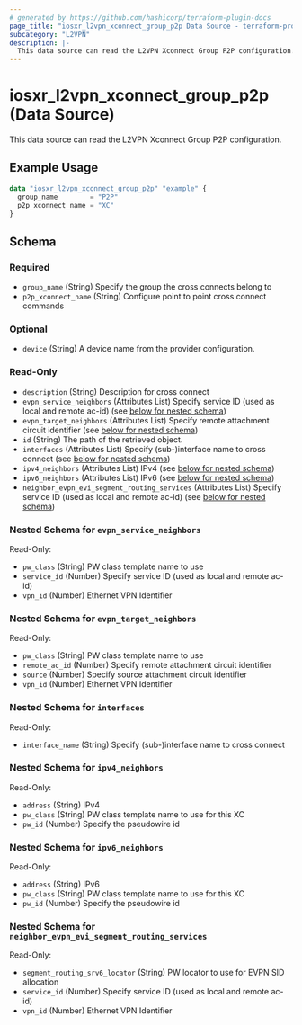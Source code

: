 ```yaml
---
# generated by https://github.com/hashicorp/terraform-plugin-docs
page_title: "iosxr_l2vpn_xconnect_group_p2p Data Source - terraform-provider-iosxr"
subcategory: "L2VPN"
description: |-
  This data source can read the L2VPN Xconnect Group P2P configuration.
---
```


# iosxr_l2vpn_xconnect_group_p2p (Data Source)

This data source can read the L2VPN Xconnect Group P2P configuration.

## Example Usage

```terraform
data "iosxr_l2vpn_xconnect_group_p2p" "example" {
  group_name        = "P2P"
  p2p_xconnect_name = "XC"
}
```

<!-- schema generated by tfplugindocs -->
## Schema

### Required

- `group_name` (String) Specify the group the cross connects belong to
- `p2p_xconnect_name` (String) Configure point to point cross connect commands

### Optional

- `device` (String) A device name from the provider configuration.

### Read-Only

- `description` (String) Description for cross connect
- `evpn_service_neighbors` (Attributes List) Specify service ID (used as local and remote ac-id) (see [below for nested schema](#nestedatt--evpn_service_neighbors))
- `evpn_target_neighbors` (Attributes List) Specify remote attachment circuit identifier (see [below for nested schema](#nestedatt--evpn_target_neighbors))
- `id` (String) The path of the retrieved object.
- `interfaces` (Attributes List) Specify (sub-)interface name to cross connect (see [below for nested schema](#nestedatt--interfaces))
- `ipv4_neighbors` (Attributes List) IPv4 (see [below for nested schema](#nestedatt--ipv4_neighbors))
- `ipv6_neighbors` (Attributes List) IPv6 (see [below for nested schema](#nestedatt--ipv6_neighbors))
- `neighbor_evpn_evi_segment_routing_services` (Attributes List) Specify service ID (used as local and remote ac-id) (see [below for nested schema](#nestedatt--neighbor_evpn_evi_segment_routing_services))

<a id="nestedatt--evpn_service_neighbors"></a>
### Nested Schema for `evpn_service_neighbors`

Read-Only:

- `pw_class` (String) PW class template name to use
- `service_id` (Number) Specify service ID (used as local and remote ac-id)
- `vpn_id` (Number) Ethernet VPN Identifier


<a id="nestedatt--evpn_target_neighbors"></a>
### Nested Schema for `evpn_target_neighbors`

Read-Only:

- `pw_class` (String) PW class template name to use
- `remote_ac_id` (Number) Specify remote attachment circuit identifier
- `source` (Number) Specify source attachment circuit identifier
- `vpn_id` (Number) Ethernet VPN Identifier


<a id="nestedatt--interfaces"></a>
### Nested Schema for `interfaces`

Read-Only:

- `interface_name` (String) Specify (sub-)interface name to cross connect


<a id="nestedatt--ipv4_neighbors"></a>
### Nested Schema for `ipv4_neighbors`

Read-Only:

- `address` (String) IPv4
- `pw_class` (String) PW class template name to use for this XC
- `pw_id` (Number) Specify the pseudowire id


<a id="nestedatt--ipv6_neighbors"></a>
### Nested Schema for `ipv6_neighbors`

Read-Only:

- `address` (String) IPv6
- `pw_class` (String) PW class template name to use for this XC
- `pw_id` (Number) Specify the pseudowire id


<a id="nestedatt--neighbor_evpn_evi_segment_routing_services"></a>
### Nested Schema for `neighbor_evpn_evi_segment_routing_services`

Read-Only:

- `segment_routing_srv6_locator` (String) PW locator to use for EVPN SID allocation
- `service_id` (Number) Specify service ID (used as local and remote ac-id)
- `vpn_id` (Number) Ethernet VPN Identifier


